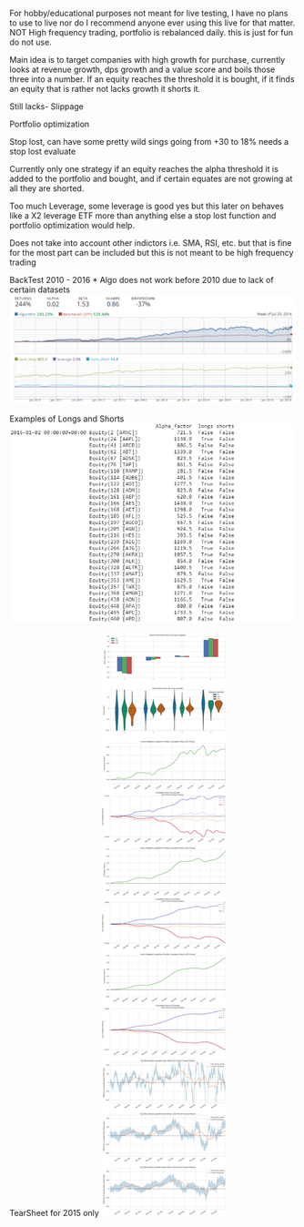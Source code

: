 For hobby/educational purposes not meant for live testing, I have no plans to use to live nor do I recommend anyone ever using this live for that matter.
NOT High frequency trading, portfolio is rebalanced daily.
this is just for fun do not use.

Main idea is to target companies with high growth for purchase, currently looks at revenue growth, dps growth and a value score and boils those three into a number.  If an equity reaches the threshold it is bought, if it finds an equity that is rather not lacks growth it shorts it.  

Still lacks- 
Slippage 

Portfolio optimization 

Stop lost, can have some pretty wild sings going from +30 to 18% needs a stop lost evaluate 

Currently only one strategy if an equity reaches the alpha threshold it is added to the portfolio and bought, and if certain equates are not growing at all they are shorted. 

Too much Leverage, some leverage is good yes but this later on behaves like a X2 leverage ETF more than anything else a stop lost function and portfolio optimization would help. 


Does not take into account other indictors i.e. SMA, RSI, etc. but that is fine for the most part can be included but this is not meant to be high frequency trading 



BackTest 2010 - 2016 * Algo does not work before 2010 due to lack of certain datasets 
![](images/BaseBackTest.PNG)




Examples of Longs and Shorts
![](images/2015List.PNG)






TearSheet for 2015 only
![](images/TearSheet.png)
